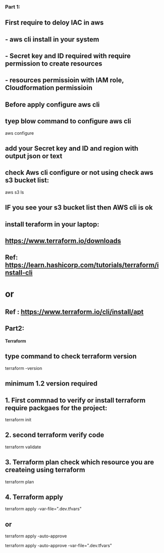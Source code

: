 ### Part 1: 
## First require to deloy IAC in aws 
## - aws cli install in your system
## -  Secret key and ID required  with require permission to create resources
## - resources permissioin with IAM role, Cloudformation permissioin  

## Before apply configure aws cli 
## tyep blow command to configure aws cli
aws configure

## add your Secret key and ID and region with output json or text

## check Aws cli configure or not using check aws s3 bucket list:
aws s3 ls

## IF you see your s3 bucket list then AWS cli is ok


## install teraform in your laptop:
## https://www.terraform.io/downloads

## Ref: https://learn.hashicorp.com/tutorials/terraform/install-cli
#       or 
##  Ref : https://www.terraform.io/cli/install/apt    


## Part2: 
#### Terraform
## type command to check terraform version
terraform -version      
## minimum 1.2 version required

## 1. First commnad to verify or install terraform require packgaes for the project:
terraform init

## 2. second terraform verify code
terraform validate

## 3. Terraform plan check which resource you are createing using terraform
terraform plan

## 4. Terraform apply 
terraform apply -var-file=".dev.tfvars"
## or
terraform apply -auto-approve 

terraform apply -auto-approve -var-file=".dev.tfvars"